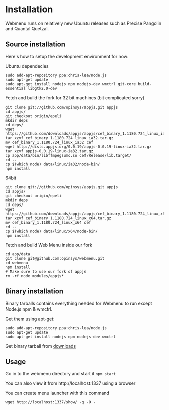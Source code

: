 # Installation

Webmenu runs on relatively new Ubuntu releases such as Precise Pangolin and Quantal Quetzal.


## Source installation

Here's how to setup the development environment for now:

Ubuntu dependecies

    sudo add-apt-repository ppa:chris-lea/node.js
    sudo apt-get update
    sudo apt-get install nodejs npm nodejs-dev wmctrl git-core build-essential libgtk2.0-dev

Fetch and build the fork for 32 bit machines (bit complicated sorry)

    git clone git://github.com/opinsys/appjs.git appjs
    cd appjs/
    git checkout origin/epeli
    mkdir deps
    cd deps/
    wget https://github.com/downloads/appjs/appjs/cef_binary_1.1180.724_linux_ia32.tar.gz
    tar xzvf cef_binary_1.1180.724_linux_ia32.tar.gz
    mv cef_binary_1.1180.724_linux_ia32 cef
    wget http://dists.appjs.org/0.0.19/appjs-0.0.19-linux-ia32.tar.gz
    tar xzvf appjs-0.0.19-linux-ia32.tar.gz
    cp app/data/bin/libffmpegsumo.so cef/Release/lib.target/
    cd ..
    cp $(which node) data/linux/ia32/node-bin/
    npm install

64bit

    git clone git://github.com/opinsys/appjs.git appjs
    cd appjs/
    git checkout origin/epeli
    mkdir deps
    cd deps/
    wget https://github.com/downloads/appjs/appjs/cef_binary_1.1180.724_linux_x64.tar.gz
    tar xzvf cef_binary_1.1180.724_linux_x64.tar.gz 
    mv cef_binary_1.1180.724_linux_x64 cef
    cd ..
    cp $(which node) data/linux/x64/node-bin/
    npm install


Fetch and build Web Menu inside our fork

    cd app/data
    git clone git@github.com:opinsys/webmenu.git
    cd webmenu
    npm install
    # Make sure to use our fork of appjs
    rm -rf node_modules/appjs*

## Binary installation

Binary tarballs contains everything needed for Webmenu to run except Node.js npm & wmctrl.

Get them using apt-get:

    sudo add-apt-repository ppa:chris-lea/node.js
    sudo apt-get update
    sudo apt-get install nodejs npm nodejs-dev wmctrl

Get binary tarball from [downloads](https://github.com/opinsys/webmenu/downloads)

## Usage


Go in to the webmenu directory and start it `npm start`

You can also view it from http://localhost:1337 using a browser

You can create menu launcher with this command

    wget http://localhost:1337/show/ -q -O -



